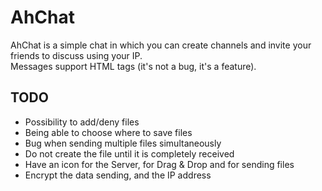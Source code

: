 # AhChat

AhChat is a simple chat in which you can create channels and invite your friends to discuss using your IP.  
Messages support HTML tags (it's not a bug, it's a feature).

## TODO

- Possibility to add/deny files
- Being able to choose where to save files
- Bug when sending multiple files simultaneously
- Do not create the file until it is completely received
- Have an icon for the Server, for Drag & Drop and for sending files
- Encrypt the data sending, and the IP address
